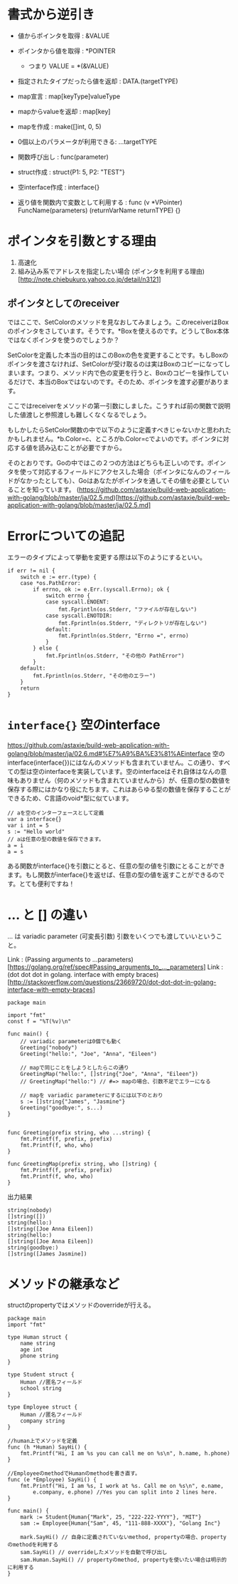 # 書式から逆引き
- 値からポインタを取得 : &VALUE
- ポインタから値を取得 : *POINTER
  - つまり VALUE = *(&VALUE)

- 指定されたタイプだったら値を返却 : DATA.(targetTYPE)

- map宣言 : map[keyType]valueType
- mapからvalueを返却 : map[key]
- mapを作成 : make([]int, 0, 5)
- 0個以上のパラメータが利用できる: ...targetTYPE

- 関数呼び出し : func(parameter)
- struct作成 : struct{P1: 5, P2: "TEST"}
- 空interface作成 : interface{}

- 返り値を関数内で変数として利用する  : func (v *VPointer) FuncName(parameters) (returnVarName returnTYPE) {}

# ポインタを引数とする理由
1. 高速化
2. 組み込み系でアドレスを指定したい場合
(ポインタを利用する理由)[http://note.chiebukuro.yahoo.co.jp/detail/n3121]

## ポインタとしてのreceiver

ではここで、SetColorのメソッドを見なおしてみましょう。このreceiverはBoxのポインタをさしています。そうです。*Boxを使えるのです。どうしてBox本体ではなくポインタを使うのでしょうか？

SetColorを定義した本当の目的はこのBoxの色を変更することです。もしBoxのポインタを渡さなければ、SetColorが受け取るのは実はBoxのコピーになってしまいます。つまり、メソッド内で色の変更を行うと、Boxのコピーを操作しているだけで、本当のBoxではないのです。そのため、ポインタを渡す必要があります。

ここではreceiverをメソッドの第一引数にしました。こうすれば前の関数で説明した値渡しと参照渡しも難しくなくなるでしょう。

もしかしたらSetColor関数の中で以下のように定義すべきじゃないかと思われたかもしれません。*b.Color=c、ところがb.Color=cでよいのです。ポインタに対応する値を読み込むことが必要ですから。

そのとおりです。Goの中ではこの２つの方法はどちらも正しいのです。ポインタを使って対応するフィールドにアクセスした場合（ポインタになんのフィールドがなかったとしても）、Goはあなたがポインタを通してその値を必要としていることを知っています。
(https://github.com/astaxie/build-web-application-with-golang/blob/master/ja/02.5.md)[https://github.com/astaxie/build-web-application-with-golang/blob/master/ja/02.5.md]


# Errorについての追記
エラーのタイプによって挙動を変更する際は以下のようにするといい。
```
if err != nil {
    switch e := err.(type) {
    case *os.PathError:
        if errno, ok := e.Err.(syscall.Errno); ok {
            switch errno {
            case syscall.ENOENT:
                fmt.Fprintln(os.Stderr, "ファイルが存在しない")
            case syscall.ENOTDIR:
                fmt.Fprintln(os.Stderr, "ディレクトリが存在しない")
            default:
                fmt.Fprintln(os.Stderr, "Errno =", errno)
            }
        } else {
            fmt.Fprintln(os.Stderr, "その他の PathError")
        }
    default:
        fmt.Fprintln(os.Stderr, "その他のエラー")
    }
    return
}
```

# `interface{}` 空のinterface
https://github.com/astaxie/build-web-application-with-golang/blob/master/ja/02.6.md#%E7%A9%BA%E3%81%AEinterface
空のinterface(interface{})にはなんのメソッドも含まれていません。この通り、すべての型は空のinterfaceを実装しています。空のinterfaceはそれ自体はなんの意味もありません（何のメソッドも含まれていませんから）が、任意の型の数値を保存する際にはかなり役にたちます。これはあらゆる型の数値を保存することができるため、C言語のvoid*型に似ています。

```
// aを空のインターフェースとして定義
var a interface{}
var i int = 5
s := "Hello world"
// aは任意の型の数値を保存できます。
a = i
a = s
```

ある関数がinterface{}を引数にとると、任意の型の値を引数にとることができます。もし関数がinterface{}を返せば、任意の型の値を返すことができるのです。とても便利ですね！

# ... と [] の違い

... は variadic parameter (可変長引数)
引数をいくつでも渡していいということ。

Link : (Passing arguments to ...parameters)[https://golang.org/ref/spec#Passing_arguments_to_..._parameters]
Link : (dot dot dot in golang. interface with empty braces)[http://stackoverflow.com/questions/23669720/dot-dot-dot-in-golang-interface-with-empty-braces]

```
package main

import "fmt"
const f = "%T(%v)\n"

func main() {
    // variadic parameterは0個でも動く
	Greeting("nobody")
	Greeting("hello:", "Joe", "Anna", "Eileen")

    // mapで同じことをしようとしたらこの通り
    GreetingMap("hello:", []string{"Joe", "Anna", "Eileen"})
    // GreetingMap("hello:") // #=> mapの場合、引数不足でエラーになる

    // mapを variadic parameterにするには以下のとおり
    s := []string{"James", "Jasmine"}
    Greeting("goodbye:", s...)
}


func Greeting(prefix string, who ...string) {
	fmt.Printf(f, prefix, prefix)
	fmt.Printf(f, who, who)
}

func GreetingMap(prefix string, who []string) {
	fmt.Printf(f, prefix, prefix)
	fmt.Printf(f, who, who)
}
```

出力結果
```
string(nobody)
[]string([])
string(hello:)
[]string([Joe Anna Eileen])
string(hello:)
[]string([Joe Anna Eileen])
string(goodbye:)
[]string([James Jasmine])
```
# メソッドの継承など
structのpropertyではメソッドのoverrideが行える。
```
package main
import "fmt"

type Human struct {
    name string
    age int
    phone string
}

type Student struct {
    Human //匿名フィールド
    school string
}

type Employee struct {
    Human //匿名フィールド
    company string
}

//human上でメソッドを定義
func (h *Human) SayHi() {
    fmt.Printf("Hi, I am %s you can call me on %s\n", h.name, h.phone)
}

//EmployeeのmethodでHumanのmethodを書き直す。
func (e *Employee) SayHi() {
    fmt.Printf("Hi, I am %s, I work at %s. Call me on %s\n", e.name,
        e.company, e.phone) //Yes you can split into 2 lines here.
}

func main() {
    mark := Student{Human{"Mark", 25, "222-222-YYYY"}, "MIT"}
    sam := Employee{Human{"Sam", 45, "111-888-XXXX"}, "Golang Inc"}

    mark.SayHi() // 自身に定義されていないmethod, propertyの場合、propertyのmethodを利用する
    sam.SayHi() // overrideしたメソッドを自動で呼び出し
    sam.Human.SayHi() // propertyのmethod, propertyを使いたい場合は明示的に利用する
}
```